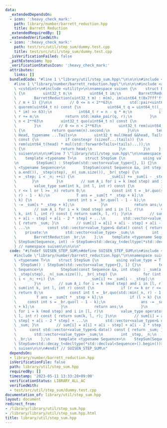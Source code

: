 ```yaml
---
data:
  _extendedDependsOn:
  - icon: ':heavy_check_mark:'
    path: library/number/barrett_reduction.hpp
    title: Barrett Reduction
  _extendedRequiredBy: []
  _extendedVerifiedWith:
  - icon: ':heavy_check_mark:'
    path: test/src/util/step_sum/dummy.test.cpp
    title: test/src/util/step_sum/dummy.test.cpp
  _isVerificationFailed: false
  _pathExtension: hpp
  _verificationStatusIcon: ':heavy_check_mark:'
  attributes:
    links: []
  bundledCode: "#line 1 \"library/util/step_sum.hpp\"\n\n\n\n#include <vector>\n\n\
    #line 1 \"library/number/barrett_reduction.hpp\"\n\n\n\n#include <array>\n#include\
    \ <cstdint>\n#include <utility>\n\nnamespace suisen {\n    struct BarrettReduction\
    \ {\n        uint32_t m;\n        uint64_t im;\n        BarrettReduction() = default;\n\
    \        BarrettReduction(uint32_t m) : m(m), im(uint64_t(0x7fff'ffff'ffff'ffff)\
    \ / m + 1) {}\n\n        // 0 <= n < 2**63\n        std::pair<uint64_t, uint32_t>\
    \ quorem(uint64_t n) const {\n            uint64_t q = uint64_t((__uint128_t(n)\
    \ * im) >> 63);\n            int64_t r = n - q * m;\n            if (r < 0) --q,\
    \ r += m;\n            return std::make_pair(q, r);\n        }\n        // 0 <=\
    \ n < 2**63\n        uint32_t quo(uint64_t n) const {\n            return quorem(n).first;\n\
    \        }\n        // 0 <= n < 2**63\n        uint32_t rem(uint64_t n) const\
    \ {\n            return quorem(n).second;\n        }\n\n        template <typename\
    \ Head, typename ...Tails>\n        uint32_t mul(Head &&head, Tails &&...tails)\
    \ const {\n            if constexpr (sizeof...(tails)) {\n                return\
    \ rem(uint64_t(head) * mul(std::forward<Tails>(tails)...));\n            } else\
    \ {\n                return head;\n            }\n        }\n    };\n} // namespace\
    \ suisen\n\n\n\n#line 7 \"library/util/step_sum.hpp\"\n\nnamespace suisen {\n\
    \    template <typename T>\n    struct StepSum {\n        using value_type = T;\n\
    \n        StepSum() : StepSum(std::vector<value_type>{}, 1) {}\n        template\
    \ <typename Sequence>\n        StepSum(const Sequence &a, int step) : _sum(a.begin(),\
    \ a.end()), _step(step), _n(_sum.size()), _br(_step) {\n            for (int i\
    \ = _step; i < _n; ++i) {\n                _sum[i] += _sum[i - _step];\n     \
    \       }\n        }\n        // sum A_i for i = k (mod step) and i in [l, r)\n\
    \        value_type sum(int k, int l, int r) const {\n            if (r <= k or\
    \ r <= l or l >= _n) return 0;\n            const int t = _br.quo(std::min(_n,\
    \ r) - 1 - k);\n            T ans = _sum[t * _step + k];\n            if (l >\
    \ k) {\n                const int s = _br.quo(l - 1 - k);\n                ans\
    \ -= _sum[s * _step + k];\n            }\n            return ans;\n        }\n\
    \        // sum A_i for i = k (mod step) and i in [l, r)\n        value_type operator()(int\
    \ k, int l, int r) const { return sum(k, l, r); }\n\n        // sum[i] = a[i]\
    \ + a[i - step] + a[i - 2 * step] + ...\n        std::vector<value_type>& data()\
    \ { return _sum; }\n        // sum[i] = a[i] + a[i - step] + a[i - 2 * step] +\
    \ ...\n        const std::vector<value_type>& data() const { return _sum; }\n\
    \    private:\n        std::vector<value_type> _sum;\n        int _step, _n;\n\
    \        BarrettReduction _br;\n    };\n    template <typename Sequence>\n   \
    \ StepSum(Sequence, int) -> StepSum<std::decay_t<decltype(*std::declval<Sequence>().begin())>>;\n\
    } // namespace suisen\n\n\n\n"
  code: "#ifndef SUISEN_STEP_SUM\n#define SUISEN_STEP_SUM\n\n#include <vector>\n\n\
    #include \"library/number/barrett_reduction.hpp\"\n\nnamespace suisen {\n    template\
    \ <typename T>\n    struct StepSum {\n        using value_type = T;\n\n      \
    \  StepSum() : StepSum(std::vector<value_type>{}, 1) {}\n        template <typename\
    \ Sequence>\n        StepSum(const Sequence &a, int step) : _sum(a.begin(), a.end()),\
    \ _step(step), _n(_sum.size()), _br(_step) {\n            for (int i = _step;\
    \ i < _n; ++i) {\n                _sum[i] += _sum[i - _step];\n            }\n\
    \        }\n        // sum A_i for i = k (mod step) and i in [l, r)\n        value_type\
    \ sum(int k, int l, int r) const {\n            if (r <= k or r <= l or l >= _n)\
    \ return 0;\n            const int t = _br.quo(std::min(_n, r) - 1 - k);\n   \
    \         T ans = _sum[t * _step + k];\n            if (l > k) {\n           \
    \     const int s = _br.quo(l - 1 - k);\n                ans -= _sum[s * _step\
    \ + k];\n            }\n            return ans;\n        }\n        // sum A_i\
    \ for i = k (mod step) and i in [l, r)\n        value_type operator()(int k, int\
    \ l, int r) const { return sum(k, l, r); }\n\n        // sum[i] = a[i] + a[i -\
    \ step] + a[i - 2 * step] + ...\n        std::vector<value_type>& data() { return\
    \ _sum; }\n        // sum[i] = a[i] + a[i - step] + a[i - 2 * step] + ...\n  \
    \      const std::vector<value_type>& data() const { return _sum; }\n    private:\n\
    \        std::vector<value_type> _sum;\n        int _step, _n;\n        BarrettReduction\
    \ _br;\n    };\n    template <typename Sequence>\n    StepSum(Sequence, int) ->\
    \ StepSum<std::decay_t<decltype(*std::declval<Sequence>().begin())>>;\n} // namespace\
    \ suisen\n\n\n#endif // SUISEN_STEP_SUM\n"
  dependsOn:
  - library/number/barrett_reduction.hpp
  isVerificationFile: false
  path: library/util/step_sum.hpp
  requiredBy: []
  timestamp: '2023-05-11 13:33:28+09:00'
  verificationStatus: LIBRARY_ALL_AC
  verifiedWith:
  - test/src/util/step_sum/dummy.test.cpp
documentation_of: library/util/step_sum.hpp
layout: document
redirect_from:
- /library/library/util/step_sum.hpp
- /library/library/util/step_sum.hpp.html
title: library/util/step_sum.hpp
---
```

